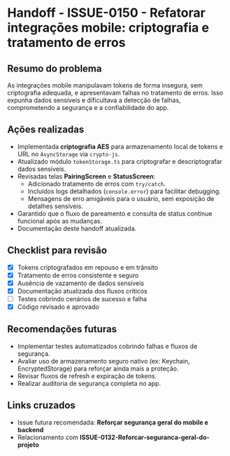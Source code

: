 # Handoff - ISSUE-0150 - Refatorar integrações mobile: criptografia e tratamento de erros

## Resumo do problema
As integrações mobile manipulavam tokens de forma insegura, sem criptografia adequada, e apresentavam falhas no tratamento de erros. Isso expunha dados sensíveis e dificultava a detecção de falhas, comprometendo a segurança e a confiabilidade do app.

## Ações realizadas

- Implementada **criptografia AES** para armazenamento local de tokens e URL no `AsyncStorage` via `crypto-js`.
- Atualizado módulo `tokenStorage.ts` para criptografar e descriptografar dados sensíveis.
- Revisadas telas **PairingScreen** e **StatusScreen**:
  - Adicionado tratamento de erros com `try/catch`.
  - Incluídos logs detalhados (`console.error`) para facilitar debugging.
  - Mensagens de erro amigáveis para o usuário, sem exposição de detalhes sensíveis.
- Garantido que o fluxo de pareamento e consulta de status continue funcional após as mudanças.
- Documentação deste handoff atualizada.

## Checklist para revisão
- [x] Tokens criptografados em repouso e em trânsito
- [x] Tratamento de erros consistente e seguro
- [x] Ausência de vazamento de dados sensíveis
- [x] Documentação atualizada dos fluxos críticos
- [ ] Testes cobrindo cenários de sucesso e falha
- [x] Código revisado e aprovado

## Recomendações futuras

- Implementar testes automatizados cobrindo falhas e fluxos de segurança.
- Avaliar uso de armazenamento seguro nativo (ex: Keychain, EncryptedStorage) para reforçar ainda mais a proteção.
- Revisar fluxos de refresh e expiração de tokens.
- Realizar auditoria de segurança completa no app.

## Links cruzados
- Issue futura recomendada: **Reforçar segurança geral do mobile e backend**
- Relacionamento com **ISSUE-0132-Reforcar-seguranca-geral-do-projeto**